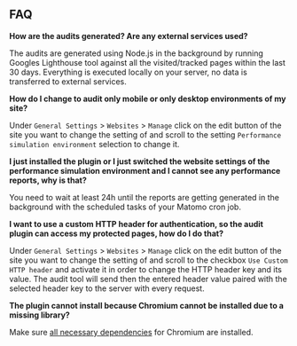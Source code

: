## FAQ

__How are the audits generated? Are any external services used?__

The audits are generated using Node.js in the background by running Googles Lighthouse tool against all the visited/tracked pages within the last 30 days. Everything is executed locally on your server, no data is transferred to external services.

__How do I change to audit only mobile or only desktop environments of my site?__

Under `General Settings` > `Websites` > `Manage` click on the edit button of the site you want to change the setting of and scroll to the setting `Performance simulation environment` selection to change it.

__I just installed the plugin or I just switched the website settings of the performance simulation environment and I cannot see any performance reports, why is that?__

You need to wait at least 24h until the reports are getting generated in the background with the scheduled tasks of your Matomo cron job.

__I want to use a custom HTTP header for authentication, so the audit plugin can access my protected pages, how do I do that?__

Under `General Settings` > `Websites` > `Manage` click on the edit button of the site you want to change the setting of and scroll to the checkbox `Use Custom HTTP header` and activate it in order to change the HTTP header key and its value. The audit tool will send then the entered header value paired with the selected header key to the server with every request.

__The plugin cannot install because Chromium cannot be installed due to a missing library?__

Make sure [all necessary dependencies](https://github.com/puppeteer/puppeteer/blob/main/docs/troubleshooting.md#chrome-headless-doesnt-launch-on-unix) for Chromium are installed.
